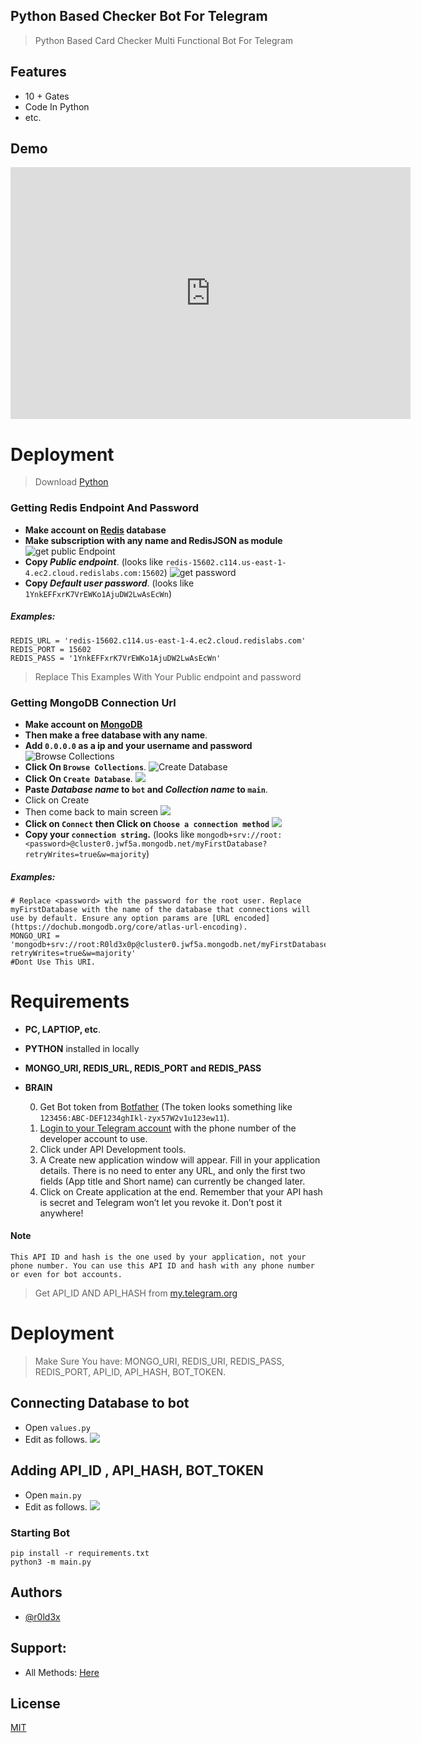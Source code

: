 
## Python Based Checker Bot For Telegram

> Python Based Card Checker Multi Functional Bot For Telegram


## Features

- 10 + Gates
- Code In Python
- etc.

## Demo
<!-- ![](https://gfycat.com/favoritethosecrocodileskink) -->
<iframe src='https://gfycat.com/ifr/FavoriteThoseCrocodileskink' frameborder='0' scrolling='no' allowfullscreen width='640' height='403'></iframe>





# Deployment

> Download [Python](https://www.python.org/downloads)


### Getting Redis Endpoint And Password

- **Make account on [Redis](redis.com) database**
- **Make subscription with any name and RedisJSON as module**
![get public Endpoint](https://te.legra.ph/file/733d67987bae09c170a48.png)
- **Copy _Public endpoint_**. (looks like `redis-15602.c114.us-east-1-4.ec2.cloud.redislabs.com:15602`)
![get password](https://te.legra.ph/file/c1a8362c9743c68c110b7.png)
- **Copy _Default user password_**. (looks like `1YnkEFFxrK7VrEWKo1AjuDW2LwAsEcWn`)

##### Examples:
``` 
REDIS_URL = 'redis-15602.c114.us-east-1-4.ec2.cloud.redislabs.com'
REDIS_PORT = 15602
REDIS_PASS = '1YnkEFFxrK7VrEWKo1AjuDW2LwAsEcWn'
```
> Replace This Examples With Your Public endpoint and password 

### Getting MongoDB Connection Url

- **Make account on [MongoDB](https://www.mongodb.com/cloud/atlas/register)**
- **Then make a free database with any name**.
- **Add `0.0.0.0` as a ip and your username and password**
![Browse Collections](https://te.legra.ph/file/898ca4a355b6f4e5f4d66.png)
- **Click On `Browse Collections`**.
![Create Database](https://te.legra.ph/file/6be8efeedce051ba84707.png)
- **Click On `Create Database`**.
![](https://telegra.ph/file/89034dba57c6e25c63cb4.png)
- **Paste _Database name_ to `bot` and _Collection name_ to `main`**.
- Click on Create
- Then come back to main screen
![](https://te.legra.ph/file/b7cf1ac188cfb13ca1145.png)
- **Click on `Connect` then Click on `Choose a connection method`**
![](https://te.legra.ph/file/e3ceec1f53ed17495523c.png)
- **Copy your `connection string`.** (looks like `mongodb+srv://root:<password>@cluster0.jwf5a.mongodb.net/myFirstDatabase?retryWrites=true&w=majority`)

##### Examples:
``` 
# Replace <password> with the password for the root user. Replace myFirstDatabase with the name of the database that connections will use by default. Ensure any option params are [URL encoded](https://dochub.mongodb.org/core/atlas-url-encoding).
MONGO_URI = 'mongodb+srv://root:R0ld3x0p@cluster0.jwf5a.mongodb.net/myFirstDatabase?retryWrites=true&w=majority'
#Dont Use This URI.
```

# Requirements
- **PC, LAPTIOP, etc**.
- **PYTHON** installed in locally
- **MONGO_URI, REDIS_URL, REDIS_PORT and REDIS_PASS**
- **BRAIN**

  0. Get Bot token from [Botfather](https://t.me/botfather) (The token looks something like `123456:ABC-DEF1234ghIkl-zyx57W2v1u123ew11`).
  1. [Login to your Telegram account](https://my.telegram.org/) with the phone number of the developer account to use.
  2. Click under API Development tools.
  3. A Create new application window will appear. Fill in your application details. There is no need to enter any URL, and only the first two fields (App title and Short name) can currently be changed later.
  4. Click on Create application at the end. Remember that your API hash is secret and Telegram won’t let you revoke it. Don’t post it anywhere!
#### Note
```
This API ID and hash is the one used by your application, not your phone number. You can use this API ID and hash with any phone number or even for bot accounts.
```

> Get API_ID AND API_HASH from [my.telegram.org](https://my.telegram.org/)


# Deployment

> Make Sure You have: MONGO_URI, REDIS_URI, REDIS_PASS, REDIS_PORT, API_ID, API_HASH, BOT_TOKEN.

## Connecting Database to bot
- Open `values.py`
- Edit as follows.
![](https://te.legra.ph/file/e46ed7778f5f052e62bad.jpg)

## Adding API_ID , API_HASH, BOT_TOKEN
- Open `main.py`
- Edit as follows.
![](https://te.legra.ph/file/3c8f83d31a7c234897100.jpg)

### Starting Bot
```
pip install -r requirements.txt
python3 -m main.py
```

## Authors

- [@r0ld3x](https://www.github.com/r0ld3x)

## Support:
- All Methods: [Here](https://euphemistic-neglect.000webhostapp.com/)


## License

[MIT](https://choosealicense.com/licenses/mit/)

